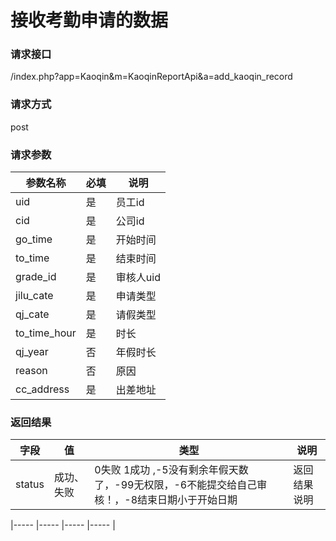 # 接收考勤申请的数据
### **请求接口**
/index.php?app=Kaoqin&m=KaoqinReportApi&a=add_kaoqin_record

### **请求方式**
post

### **请求参数**

| 参数名称  |必填|     说明      |
|------|-----|------|
| uid | 是 |   员工id   |
| cid     | 是 |   公司id   |
| go_time     | 是 |   开始时间   |
| to_time     | 是 |   结束时间   |
| grade_id     | 是 |   审核人uid|
| jilu_cate     | 是 |   申请类型   |
| qj_cate     | 是 |   请假类型   |
| to_time_hour     | 是 |   时长   |
| qj_year     | 否 |  年假时长   |
| reason    | 否 |   原因   |
|cc_address    | 是 |   出差地址  |



### **返回结果**
|字段       |值             |类型    |说明           |
| --------- |--------      |--------|--------       |
|status      |成功、失败        |0失败   1成功 ,-5没有剩余年假天数了，-99无权限，-6不能提交给自己审核！，-8结束日期小于开始日期     |返回结果说明    |

|-----      |-----         |-----  |-----           |